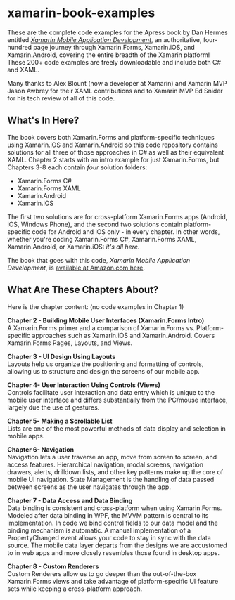 # xamarin-book-examples
These are the complete code examples for the Apress book by Dan Hermes entitled <a href="http://www.amazon.com/Xamarin-Mobile-Application-Development-Cross-Platform/dp/1484202155/ref=sr_1_3?ie=UTF8&qid=1428950597&sr=8-3&keywords=xamarin"><i>Xamarin Mobile Application Development</i></a>, an authoritative, four-hundred page journey through Xamarin.Forms, Xamarin.iOS, and Xamarin.Android, covering the entire breadth of the Xamarin platform!  These 200+ code examples are freely downloadable and include both C# and XAML.

Many thanks to Alex Blount (now a developer at Xamarin) and Xamarin MVP Jason Awbrey for their XAML contributions and to Xamarin MVP Ed Snider for his tech review of all of this code. 

<h2>What's In Here?</h2>

The book covers both Xamarin.Forms and platform-specific techniques using Xamarin.iOS and Xamarin.Android so this code repository contains solutions for all three of those approaches in C# as well as their equivalent XAML. Chapter 2 starts with an intro example for just Xamarin.Forms, but Chapters 3-8 each contain <i>four</i> solution folders:
<ul>
<li>Xamarin.Forms C#</li>
<li>Xamarin.Forms XAML</li>
<li>Xamarin.Android</li>
<li>Xamarin.iOS</li>
</ul>
The first two solutions are for cross-platform Xamarin.Forms apps (Android, iOS, Windows Phone), and the second two solutions contain platform-specific code for Android and iOS only - in every chapter. In other words, whether you're coding Xamarin.Forms C#, Xamarin.Forms XAML, Xamarin.Android, or Xamarin.iOS: <i>it's all here</i>.

The book that goes with this code, <i>Xamarin Mobile Application Development</i>, is <a href="http://www.amazon.com/Xamarin-Mobile-Application-Development-Cross-Platform/dp/1484202155/ref=sr_1_3?ie=UTF8&qid=1428950597&sr=8-3&keywords=xamarin">available at Amazon.com here</a>.
<br/>
<h2>What Are These Chapters About?</h2>
Here is the chapter content: (no code examples in Chapter 1)<br/>

<b>Chapter 2 - Building Mobile User Interfaces (Xamarin.Forms Intro)</b><br/>
A Xamarin.Forms primer and a comparison of Xamarin.Forms vs. Platform-specific approaches such as Xamarin.iOS and Xamarin.Android. Covers Xamarin.Forms Pages, Layouts, and Views.

<b>Chapter 3 - UI Design Using Layouts</b><br/>
Layouts help us organize the positioning and formatting of controls, allowing us to structure and design the screens of our mobile app. 

<b>Chapter 4- User Interaction Using Controls  (Views)</b><br/>
Controls facilitate user interaction and data entry which is unique to the mobile user interface and differs substantially from the PC/mouse interface, largely due the use of gestures. 

<b>Chapter 5- Making a Scrollable List</b><br/>
Lists are one of the most powerful methods of data display and selection in mobile apps.

<b>Chapter 6- Navigation </b><br/>
Navigation lets a user traverse an app, move from screen to screen, and access features. Hierarchical navigation, modal screens, navigation drawers, alerts, drilldown lists, and other key patterns make up the core of mobile UI navigation.	State Management is the handling of data passed between screens as the user navigates through the app. 

<b>Chapter 7 - Data Access and  Data Binding</b><br/>
Data binding is consistent and cross-platform when using Xamarin.Forms. Modeled after data binding in WPF, the MVVM pattern is central to its implementation. In code we bind control fields to our data model and the binding mechanism is automatic. A manual implementation of a PropertyChanged event allows your code to stay in sync with the data source. The mobile data layer departs from the designs we are accustomed to in web apps and more closely resembles those found in desktop apps. 

<b>Chapter 8 - Custom Renderers</b><br/>
Custom Renderers allow us to go deeper than the out-of-the-box Xamarin.Forms views and take advantage of platform-specific UI feature sets while keeping a cross-platform approach.


